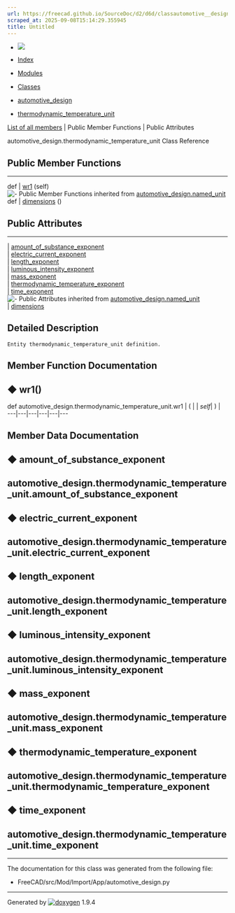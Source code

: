 ```yaml
---
url: https://freecad.github.io/SourceDoc/d2/d6d/classautomotive__design_1_1thermodynamic__temperature__unit.html
scraped_at: 2025-09-08T15:14:29.355945
title: Untitled
---
```


  * [ ![](https://www.freecad.org/svg/logo-freecad.svg) ](https://freecadweb.org "FreeCAD")
  * [Index](../../index.html "Index")
  * [Modules](../../modules.html "Modules list")
  * [Classes](../../annotated.html "Annotated list")

  * [automotive_design](../../d4/ddf/namespaceautomotive__design.html)
  * [thermodynamic_temperature_unit](../../d2/d6d/classautomotive__design_1_1thermodynamic__temperature__unit.html)

[List of all members](../../d8/d6f/classautomotive__design_1_1thermodynamic__temperature__unit-members.html) | Public Member Functions | Public Attributes

automotive_design.thermodynamic_temperature_unit Class Reference

##  Public Member Functions  
  
---  
def | [wr1](../../d2/d6d/classautomotive__design_1_1thermodynamic__temperature__unit.html#ad63b3f03997ffa2d1235a2b3cb2f7c74) (self)  
![-](../../closed.png) Public Member Functions inherited from
[automotive_design.named_unit](../../dc/d88/classautomotive__design_1_1named__unit.html)  
def | [dimensions](../../dc/d88/classautomotive__design_1_1named__unit.html#a40f731340272ea5a24e11edf955bb41c) ()  
  
##  Public Attributes  
  
---  
|
[amount_of_substance_exponent](../../d2/d6d/classautomotive__design_1_1thermodynamic__temperature__unit.html#a6334458e9a581c092dd2dde16e00dc2c)  
|
[electric_current_exponent](../../d2/d6d/classautomotive__design_1_1thermodynamic__temperature__unit.html#a44906f7a82d5d69a39cce5110a7c0f31)  
|
[length_exponent](../../d2/d6d/classautomotive__design_1_1thermodynamic__temperature__unit.html#a7636ca9c65783cd1119e60abcc5efbc7)  
|
[luminous_intensity_exponent](../../d2/d6d/classautomotive__design_1_1thermodynamic__temperature__unit.html#af814781754653a34a1a902a0c5086453)  
|
[mass_exponent](../../d2/d6d/classautomotive__design_1_1thermodynamic__temperature__unit.html#a29329319024a012f5080a2f2c89b6a7e)  
|
[thermodynamic_temperature_exponent](../../d2/d6d/classautomotive__design_1_1thermodynamic__temperature__unit.html#a5b2d9568f34b9e8ba17c7c1216f80597)  
|
[time_exponent](../../d2/d6d/classautomotive__design_1_1thermodynamic__temperature__unit.html#af03bf364fe5d61bd487e48d2cb02e25a)  
![-](../../closed.png) Public Attributes inherited from
[automotive_design.named_unit](../../dc/d88/classautomotive__design_1_1named__unit.html)  
|
[dimensions](../../dc/d88/classautomotive__design_1_1named__unit.html#a9ae02e600639e046ec9d68ab196ea5ce)  
  
## Detailed Description

    
    
    Entity thermodynamic_temperature_unit definition.

## Member Function Documentation

## ◆ wr1()

def automotive_design.thermodynamic_temperature_unit.wr1  | ( |  | _self_| ) |   
---|---|---|---|---|---  
  
## Member Data Documentation

## ◆ amount_of_substance_exponent

automotive_design.thermodynamic_temperature_unit.amount_of_substance_exponent  
---  
  
## ◆ electric_current_exponent

automotive_design.thermodynamic_temperature_unit.electric_current_exponent  
---  
  
## ◆ length_exponent

automotive_design.thermodynamic_temperature_unit.length_exponent  
---  
  
## ◆ luminous_intensity_exponent

automotive_design.thermodynamic_temperature_unit.luminous_intensity_exponent  
---  
  
## ◆ mass_exponent

automotive_design.thermodynamic_temperature_unit.mass_exponent  
---  
  
## ◆ thermodynamic_temperature_exponent

automotive_design.thermodynamic_temperature_unit.thermodynamic_temperature_exponent  
---  
  
## ◆ time_exponent

automotive_design.thermodynamic_temperature_unit.time_exponent  
---  
  
* * *

The documentation for this class was generated from the following file:

  * FreeCAD/src/Mod/Import/App/automotive_design.py

* * *

Generated by
[![doxygen](../../doxygen.svg)](https://www.doxygen.org/index.html) 1.9.4

